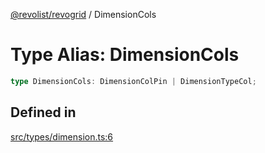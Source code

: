 [@revolist/revogrid](README.md) / DimensionCols

# Type Alias: DimensionCols

```ts
type DimensionCols: DimensionColPin | DimensionTypeCol;
```

## Defined in

[src/types/dimension.ts:6](https://github.com/revolist/revogrid/blob/1ed53ebfdb262e9a8c2e5e06c64cb87ad0050ffc/src/types/dimension.ts#L6)
